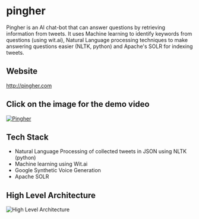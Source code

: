 # pingher
Pingher is an AI chat-bot that can answer questions by retrieving information from tweets. It uses Machine learning to identify keywords from questions (using wit.ai), Natural Language processing techniques to make answering questions easier (NLTK, python) and Apache's SOLR for indexing tweets.

## Website 
http://pingher.com

## Click on the image for the demo video
[![Pingher](https://img.youtube.com/vi/JsR5HBdznmw/0.jpg)](https://www.youtube.com/watch?v=JsR5HBdznmw)

## Tech Stack
- Natural Language Processing of collected tweets in JSON using NLTK (python)
- Machine learning using Wit.ai
- Google Synthetic Voice Generation
- Apache SOLR

## High Level Architecture
![High Level Architecture](/Architecture.png?raw=true "High Level Architecture")
